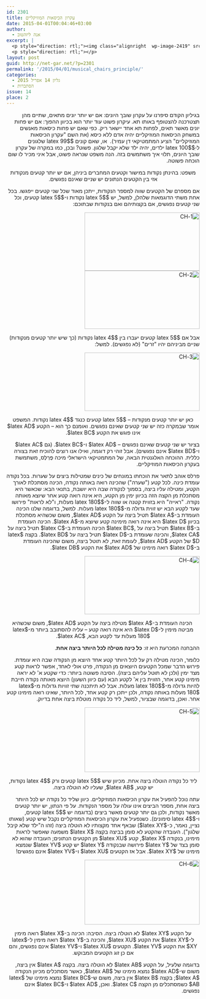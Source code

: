 ```yaml
---
id: 2301
title: עקרון הכיסאות המוזיקליים
date: 2015-04-01T00:04:46+03:00
author:
  - אנה ליזהטוב
excerpt: |
  <p style="direction: rtl;"><img class="alignright  wp-image-2419" src="{{site.baseurl}}/assets/img/2015/03/Il_salone_è_mobile_color_chairs-300x187.jpg" alt="Il_salone_è_mobile_color_chairs" width="139" height="87" />בעולמנו זה כולם רוצים להשתדך: נשים לגברים, גברים לנשים, דיירים לדירות. אלא שלפעמים אין מספיק איברים בצד אחד של השידוך - אין מספיק גברים בכפר, או אין מספיק דירות במדינה. מה עושים אז? מוכיחים בעזרת העיקרון הזה משפטים מתמטיים. במאמר הזה ניתן דוגמה יפה, הוכחה של מיכה פרלס, מתמטיקאי ירושלמי.</p>
  <p style="direction: rtl;"></p>
layout: post
guid: http://net-gar.net/?p=2301
permalink: '/2015/04/01/musical_chairs_principle/'
categories:
  - גליון 14 אפריל 2015
  - הסתברות
issue: 14
place: 2
---
```

<p style="direction: rtl;">
  בגיליון הקודם סיפרנו על עקרון שובך היונים: אם יש יותר יונים מתאים, שתיים מהן תצטרכנה להצטופף באותו תא. עיקרון פשוט עוד יותר הוא בכיוון ההפוך: אם יש פחות יונים מאשר תאים, לפחות תא אחד יישאר ריק. כפי שאם יש פחות כיסאות מאנשים במשחק הכיסאות המוזיקליים יהיה אדם ללא כיסא (את השם "עקרון הכיסאות המוזיקליים" הציע המתמטיקאי דן עמיר).  או, שאם קונים $latex 99$ שלגונים ל-ִ$latex 100$ ילדים, יהיה ילד שלא יקבל שלגון. פשוט? ובכן, כמו במקרה של עקרון שובך היונים, תלוי איך משתמשים בזה. הנה משפט שנראה פשוט, אבל איני מכיר לו שום הוכחה פשוטה.
</p>

<p style="direction: rtl; text-align: center;">
  משפט: בהינתן נקודות במישור וקטעים המחברים ביניהן, אם יש יותר קטעים מנקודות אזי בין הקטעים הנתונים יש שניים שאינם נפגשים.
</p>

<p style="direction: rtl;">
  אם מספרם של הקטעים שווה למספר הנקודות, ייתכן מאוד שכל שני קטעים ייפגשו. בכל אחת משתי הדוגמאות שלהלן, למשל, יש $latex 5$ נקודות ו-$latex 5$ קטעים, וכל שני קטעים נפגשים, אם בקצותיהם ואם בנקודות שבתוכם:
</p>

<p style="direction: rtl;">
  <img class="aligncenter size-medium wp-image-2312" src="{{site.baseurl}}/assets/img/2015/03/1-CH.png" alt="1-CH" width="300" height="152" /> <img class="aligncenter size-medium wp-image-2313" src="{{site.baseurl}}/assets/img/2015/03/2-CH.png" alt="2-CH" width="300" height="152" />
</p>

<p style="direction: rtl;">
  אבל אם $latex 5$ קטעים יעברו בין $latex 4$ נקודות (כך שיש יותר קטעים מנקודות) שניים מביניהם יהיו "זרים" (לא נפגשים). למשל:
</p>

<p style="direction: rtl;">
  <img class="aligncenter size-medium wp-image-2315" src="{{site.baseurl}}/assets/img/2015/03/3-CH.png" alt="3-CH" width="300" height="152" />
</p>

<p style="direction: rtl; text-align: center;">
  כאן יש יותר קטעים מנקודות – $latex 5$ קטעים כנגד $latex 4$ נקודות. המשפט אומר שבמקרה כזה יש שני קטעים שאינם נפגשים. ואומנם כך הוא – הקטע $latex AD$ אינו פוגש את הקטע $latex BC$.
</p>

<p style="direction: rtl;">
  בציור יש שני קטעים שאינם נפגשים – $latex AD$ ו-$latex BC$. (גם $latex AC$ ו-$latex BD$ אינם נפגשים). אבל זוהי רק דוגמה, ואילו אנו רוצים להוכיח זאת בצורה כללית. ההוכחה האלגנטית הבאה, של המתמטיקאי הישראלי מיכה פֶּרְלֶס, משתמשת בעקרון הכיסאות המוזיקליים.
</p>

<p style="direction: rtl;">
  פרלס אוהב לתאר את הוכחתו במונחים של כינים שמטילות ביצים על שערות. בכל נקודה עומדת כינה. לכל קטע ("שערה") שהכינה רואה באותה נקודה, הכינה מסתכלת לאורך הקטע, ומטילה עליו ביצה, בסמוך לנקודה שבה היא יושבת, בתנאי הבא: שכאשר היא מסתכלת מן הקצה הזה בכיוון ימין מן הקטע, היא אינה רואה קטע אחר שיוצא מאותה נקודה. "ראייה" היא בזווית קטנה או שווה ל-$latex 180$ מעלות, ו"לא לראות" פירושו שעד לקטע הבא יש זווית גדולה מ-$latex 180$ מעלות. למשל, בדוגמה שלנו הכינה העומדת ב-$latex A$ תטיל ביצה על הקטע $latex AD$, משום שכשהיא מסתכלת בכיוון $latex D$ היא אינה רואה מימינה קטע שיוצא מ-$latex A$. הכינה העומדת ב-$latex B$ תטיל ביצה על ,$latex BC$ הכינה העומדת ב-$latex C$ תטיל ביצה על $latex CA$, והכינה שעומדת ב-$latex D$ תטיל ביצה על $latex BD$. בקצה $latex D$ של הקטע $latex AD$, לעומת זאת, לא תוטל ביצה, משום שהכינה העומדת ב-$latex D$ רואה מימינו של $latex AD$ את הקטע $latex DB$.
</p>

<p style="direction: rtl;">
  <img class="aligncenter size-medium wp-image-2318" src="{{site.baseurl}}/assets/img/2015/03/4-CH.png" alt="4-CH" width="300" height="152" />
</p>

<p style="direction: rtl; text-align: center;">
   הכינה העומדת ב-$latex A$ מטילה ביצה על הקטע $latex AD$, משום שכשהיא מביטה מימין ל-$latex D$ היא אינה רואה קטע – עליה להסתובב ביותר מ-$latex 180$ מעלות עד לקטע הבא, $latex AC$.
</p>

<p style="direction: rtl;">
  ההבחנה המכרעת היא זו: <strong>כל כינה מטילה לכל היותר ביצה אחת</strong>.
</p>

<p style="direction: rtl;">
  כלומר, הכינה מטילה רק על לכל היותר קטע אחד היוצא מן הנקודה שבה היא עומדת. פירוש הדבר שמכל הקטעים היוצאים מן הנקודה, פרט אולי לאחד, אפשר לראות קטע מצד ימין (ולכן לא תוטל עליהם ביצה). הסיבה פשוטה ביותר: כדי שקטע א' לא יראה מימינו קטע אחר, הזווית בין א' לקטע הבא (עם כיוון השעון) היוצא מאותה נקודה חייבת להיות גדולה מ-$latex 180$ מעלות. אבל לא תיתכנה שתי זוויות גדולות מ-$latex 180$ מעלות באותה נקודה, ולכן ייתכן רק קטע אחד, לכל היותר, שאינו רואה מימינו קטע אחר. ואכן, בדוגמה שבציור, למשל, ליד כל נקודה מוטלת ביצה אחת בדיוק.
</p>

<p style="direction: rtl;">
  <img class="aligncenter size-medium wp-image-2319" src="{{site.baseurl}}/assets/img/2015/03/5-CH.png" alt="5-CH" width="300" height="169" />
</p>

<p style="direction: rtl; text-align: center;">
  ליד כל נקודה הוטלה ביצה אחת. מכיוון שיש $latex 5$ קטעים ורק $latex 4$ נקודות, יש קטע, $latex AB$, שעליו לא הוטלה ביצה.
</p>

<p style="direction: rtl;">
  עתה נוכל להפעיל את עקרון הכיסאות המוזיקליים. כיוון שליד כל נקודה יש לכל היותר ביצה אחת, מספר הביצים אינו עולה על מספר הנקודות. על פי הנתון, יש יותר קטעים מאשר נקודות, ולכן גם יותר קטעים מאשר ביצים (בדוגמה יש $latex 5$ קטעים, ו-$latex 4$ סימונים). כשנפעיל את עקרון הכיסאות המוזיקליים נקבל שיש קטע (שאותו נציין, נאמר, כ-$latex XY$) שבאף אחד מקצותיו לא הוטלה ביצה (זהו ה"ילד שלא קיבל שלגון"). העובדה שהקטע לא סומן בביצה בקצה $latex X$ משמעה שאפשר לראות מימינו, בנקודה $latex X$, קטע $latex XU$ מן הקטעים הנתונים; העובדה שהוא לא סומן בצד של $latex Y$ פירושה שבנקודה $latex Y$ יש קטע $latex YV$ שנמצא מימינו של $latex XY$. אבל אז הקטעים $latex XU$ ו-$latex YV$ אינם נפגשים!
</p>

<p style="direction: rtl;">
  <img class="aligncenter size-medium wp-image-2320" src="{{site.baseurl}}/assets/img/2015/03/6-CH.png" alt="6-CH" width="300" height="169" />
</p>

<p style="direction: rtl; text-align: center;">
  על הקטע $latex XY$ לא הוטלה ביצה. הסיבה: הכינה ב-$latex X$ רואה מימין ל-$latex XY$ את הקטע $latex XU$, והכינה ב-$latex Y$ רואה מימין ל-$latex XY$ את הקטע $latex YV$. הקטעים $latex XU$ ו-$latex YV$ אינם נפגשים, והם אם כן זוג הקטעים המבוקש.
</p>

<p style="direction: rtl;">
  בדוגמה שלעיל, על הקטע $latex AB$ לא הוטלה ביצה. בקצה $latex A$ אין ביצה, משום ש-$latex AD$ נמצא מימינו של $latex AB$, כאשר מסתכלים מכיוון הנקודה $latex A$; בקצה $latex B$ אין ביצה, משום ש-$latex BC$ נמצא מימינו של $latex AB$ כשמסתכלים מן הקצה $latex C$. ואכן, $latex AD$ ו-$latex BC$ אינם נפגשים.
</p>